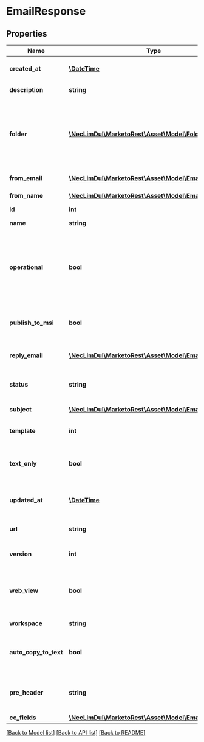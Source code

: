 # EmailResponse

## Properties

Name | Type | Description | Notes
------------ | ------------- | ------------- | -------------
**created_at** | [**\DateTime**](\DateTime.md) | Datetime the asset was created | [optional] 
**description** | **string** | Description of the asset | [optional] 
**folder** | [**\NecLimDul\MarketoRest\Asset\Model\Folder**](Folder.md) | JSON representation of parent folder, with members &#39;id&#39;, and &#39;type&#39; which may be &#39;Folder&#39; or &#39;Program&#39; | 
**from_email** | [**\NecLimDul\MarketoRest\Asset\Model\EmailHeaderField**](EmailHeaderField.md) | From-address of the Email | 
**from_name** | [**\NecLimDul\MarketoRest\Asset\Model\EmailHeaderField**](EmailHeaderField.md) | From-name of the Email | 
**id** | **int** | Id of the asset | [optional] 
**name** | **string** | Name of the asset | [optional] 
**operational** | **bool** | Whether the email is operational.  Operational emails bypass unsubscribe status.  Defaults to false | 
**publish_to_msi** | **bool** | Whether the email is published to Marketo Sales Insight | 
**reply_email** | [**\NecLimDul\MarketoRest\Asset\Model\EmailHeaderField**](EmailHeaderField.md) | Reply-To address of the Email | 
**status** | **string** | Status filter for draft or approved versions | 
**subject** | [**\NecLimDul\MarketoRest\Asset\Model\EmailHeaderField**](EmailHeaderField.md) | Subject Line of the Email | 
**template** | **int** | Id of the parent template | 
**text_only** | **bool** | Setting to include text-only version of email when sent | 
**updated_at** | [**\DateTime**](\DateTime.md) | Datetime the asset was most recently updated | [optional] 
**url** | **string** | Url of the asset in the Marketo UI | [optional] 
**version** | **int** | The type version of the email | [optional] 
**web_view** | **bool** | Whether &#39;View as Webpage&#39; function is enabled for the email | 
**workspace** | **string** | Name of the workspace | [optional] 
**auto_copy_to_text** | **bool** | Setting to automatically copy HTML version to Text version | 
**pre_header** | **string** | The email preheader text (max 1024 characters) | 
**cc_fields** | [**\NecLimDul\MarketoRest\Asset\Model\EmailCCFields[]**](EmailCCFields.md) |  | [optional] 

[[Back to Model list]](../README.md#documentation-for-models) [[Back to API list]](../README.md#documentation-for-api-endpoints) [[Back to README]](../README.md)
